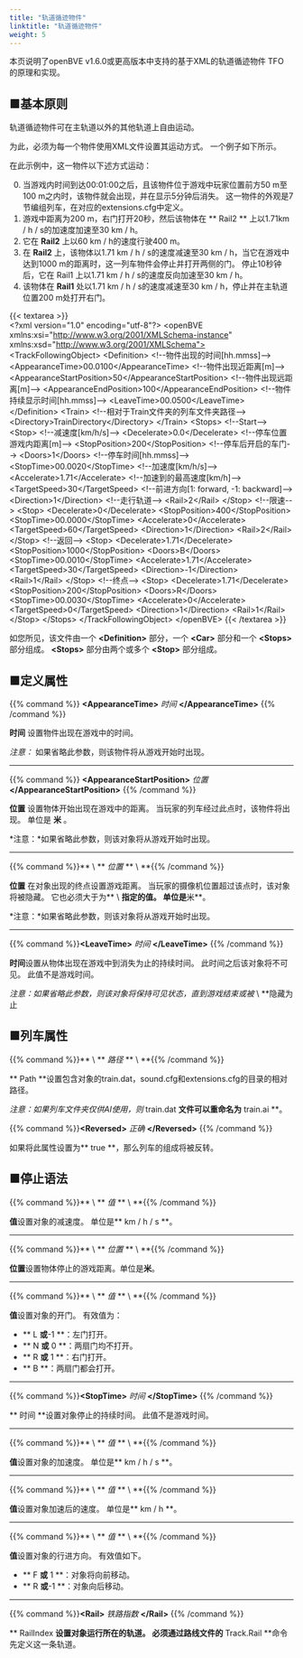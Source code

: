 ```yaml
---
title: "轨道循迹物件"
linktitle: "轨道循迹物件"
weight: 5
---
```


本页说明了openBVE v1.6.0或更高版本中支持的基于XML的轨道循迹物件 TFO 的原理和实现。

## ■基本原则

轨道循迹物件可在主轨道以外的其他轨道上自由运动。

为此，必须为每一个物件使用XML文件设置其运动方式。 一个例子如下所示。

在此示例中，这一物件以下述方式运动：

0. 当游戏内时间到达00:01:00之后，且该物件位于游戏中玩家位置前方50 m至100 m之内时，该物件就会出现，并在显示5分钟后消失。 这一物件的外观是7节编组列车，在对应的extensions.cfg中定义。
1. 游戏中距离为200 m，右门打开20秒，然后该物体在 ** Rail2 ** 上以1.71km / h / s的加速度加速至30 km / h。
2. 它在 **Rail2** 上以60 km / h的速度行驶400 m。
3. 在 **Rail2** 上，该物体以1.71 km / h / s的速度减速至30 km / h，当它在游戏中达到1000 m的距离时，这一列车物件会停止并打开两侧的门。 停止10秒钟后，它在 Rail1 上以1.71 km / h / s的速度反向加速至30 km / h。
4. 该物体在 **Rail1** 处以1.71 km / h / s的速度减速至30 km / h，停止并在主轨道位置200 m处打开右门。

{{< textarea >}}  
&lt;?xml version="1.0" encoding="utf-8"?>
&lt;openBVE xmlns:xsi="http://www.w3.org/2001/XMLSchema-instance" xmlns:xsd="http://www.w3.org/2001/XMLSchema">
  &lt;TrackFollowingObject>
    &lt;Definition>
      &lt;!--物件出现的时间[hh.mmss]-->
      &lt;AppearanceTime>00.0100&lt;/AppearanceTime>
      &lt;!--物件出现近距离[m]-->
      &lt;AppearanceStartPosition>50&lt;/AppearanceStartPosition>
      &lt;!--物件出现远距离[m]-->
      &lt;AppearanceEndPosition>100&lt;/AppearanceEndPosition>
      &lt;!--物件持续显示时间[hh.mmss]-->
      &lt;LeaveTime>00.0500&lt;/LeaveTime>
    &lt;/Definition>
    &lt;Train>
      &lt;!--相对于Train文件夹的列车文件夹路径-->
      &lt;Directory>TrainDirectory&lt;/Directory>
    &lt;/Train>
    &lt;Stops>
      &lt;!--Start-->
      &lt;Stop>
        &lt;!--减速度[km/h/s]-->
        &lt;Decelerate>0.0&lt;/Decelerate>
        &lt;!--停车位置 游戏内距离[m]-->
        &lt;StopPosition>200&lt;/StopPosition>
        &lt;!--停车后开启的车门-->
        &lt;Doors>1&lt;/Doors>
        &lt;!--停车时间[hh.mmss]-->
        &lt;StopTime>00.0020&lt;/StopTime>
        &lt;!--加速度[km/h/s]-->
        &lt;Accelerate>1.71&lt;/Accelerate>
        &lt;!--加速到的最高速度[km/h]-->
        &lt;TargetSpeed>30&lt;/TargetSpeed>
        &lt;!--前进方向[1: forward, -1: backward]-->
        &lt;Direction>1&lt;/Direction>
        &lt;!--走行轨道-->
        &lt;Rail>2&lt;/Rail>
      &lt;/Stop>
      &lt;!--限速-->
      &lt;Stop>
        &lt;Decelerate>0&lt;/Decelerate>
        &lt;StopPosition>400&lt;/StopPosition>
        &lt;StopTime>00.0000&lt;/StopTime>
        &lt;Accelerate>0&lt;/Accelerate>
        &lt;TargetSpeed>60&lt;/TargetSpeed>
        &lt;Direction>1&lt;/Direction>
        &lt;Rail>2&lt;/Rail>
      &lt;/Stop>
      &lt;!--返回-->
      &lt;Stop>
        &lt;Decelerate>1.71&lt;/Decelerate>
        &lt;StopPosition>1000&lt;/StopPosition>
        &lt;Doors>B&lt;/Doors>
        &lt;StopTime>00.0010&lt;/StopTime>
        &lt;Accelerate>1.71&lt;/Accelerate>
        &lt;TargetSpeed>30&lt;/TargetSpeed>
        &lt;Direction>-1&lt;/Direction>
        &lt;Rail>1&lt;/Rail>
      &lt;/Stop>
      &lt;!--终点-->
      &lt;Stop>
        &lt;Decelerate>1.71&lt;/Decelerate>
        &lt;StopPosition>200&lt;/StopPosition>
        &lt;Doors>R&lt;/Doors>
        &lt;StopTime>00.0030&lt;/StopTime>
        &lt;Accelerate>0&lt;/Accelerate>
        &lt;TargetSpeed>0&lt;/TargetSpeed>
        &lt;Direction>1&lt;/Direction>
        &lt;Rail>1&lt;/Rail>
      &lt;/Stop>
    &lt;/Stops>
  &lt;/TrackFollowingObject>
&lt;/openBVE>
{{< /textarea >}}

如您所见，该文件由一个 **\<Definition>** 部分，一个 **\<Car>** 部分和一个 **\<Stops>** 部分组成。  **\<Stops>** 部分由两个或多个 **\<Stop>** 部分组成。

## ■定义属性

{{% command %}}
 **\<AppearanceTime>** *时间* **\</AppearanceTime>**
{{% /command %}}

**时间** 设置物件出现在游戏中的时间。

*注意：* 如果省略此参数，则该物件将从游戏开始时出现。

------

{{% command %}}
**\<AppearanceStartPosition>** *位置* **\</AppearanceStartPosition>**
{{% /command %}}

**位置** 设置物体开始出现在游戏中的距离。 当玩家的列车经过此点时，该物件将出现。 单位是 **米** 。

*注意：*如果省略此参数，则该对象将从游戏开始时出现。

------

{{% command %}}** \ <AppearanceEndPosition> ** *位置* ** \ </AppearanceEndPosition> **{{% /command %}}

 **位置** 在对象出现的终点设置游戏距离。 当玩家的摄像机位置超过该点时，该对象将被隐藏。 它也必须大于为** \ <AppearanceStartPosition> **指定的值。 单位是**米**。

*注意：*如果省略此参数，则该对象将从游戏开始时出现。

------

{{% command %}}**\<LeaveTime>** *时间* **\</LeaveTime>** {{% /command %}}

**时间**设置从物体出现在游戏中到消失为止的持续时间。 此时间之后该对象将不可见。 此值不是游戏时间。

*注意：*如果省略此参数，则该对象将保持可见状态，直到游戏结束或被** \ <AppearanceEndPosition> **隐藏为止

## ■列车属性

{{% command %}}** \ <Directory> ** *路径* ** \ </Directory> **{{% /command %}}

** Path **设置包含对象的train.dat，sound.cfg和extensions.cfg的目录的相对路径。

*注意：*如果列车文件夹仅供AI使用，则** train.dat **文件可以重命名为** train.ai **。

{{% command %}}**\<Reversed>** *正确* **\</Reversed>** {{% /command %}}

如果将此属性设置为** true **，那么列车的组成将被反转。

## ■停止语法

{{% command %}}** \ <Decelerate> ** *值* ** \ </Decelerate> **{{% /command %}}

**值**设置对象的减速度。 单位是** km / h / s **。

------

{{% command %}}** \ <StopPosition> ** *位置* ** \ </StopPosition> **{{% /command %}}

**位置**设置物体停止的游戏距离。单位是**米**。

------

{{% command %}}** \ <Doors> ** *值* ** \ </Doors> **{{% /command %}}

**值**设置对象的开门。 有效值为：

- ** L **或**-1 **：左门打开。
- ** N **或** 0 **：两扇门均不打开。
- ** R **或** 1 **：右门打开。
- ** B **：两扇门都会打开。

------

{{% command %}}**\<StopTime>** *时间* **\</StopTime>** {{% /command %}}

** 时间 **设置对象停止的持续时间。 此值不是游戏时间。

------

{{% command %}}** \ <Accelerate> ** *值* ** \ </Accelerate> **{{% /command %}}

**值**设置对象的加速度。 单位是** km / h / s **。

------

{{% command %}}** \ <TargetSpeed> ** *值* ** \ </TargetSpeed> **{{% /command %}}

**值**设置对象加速后的速度。 单位是** km / h **。

------

{{% command %}}** \ <Direction> ** *值* ** \ </Direction> **{{% /command %}}

**值**设置对象的行进方向。 有效值如下。

- ** F **或** 1 **：对象将向前移动。
- ** R **或**-1 **：对象向后移动。

------

{{% command %}}**\<Rail>** *铁路指数* **\</Rail>** {{% /command %}}

** RailIndex **设置对象运行所在的轨道。 必须通过路线文件的** Track.Rail **命令先定义这一条轨道。
